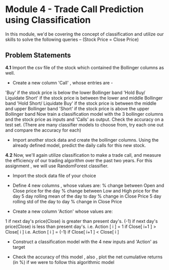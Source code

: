 # Module 4 - Trade Call Prediction using Classification
In this module, we'd be covering the concept of classification and utilize our skills to solve the following queries – (Stock Price = Close Price)

## Problem Statements
**4.1** Import the csv file of the stock which contained the Bollinger columns as well.

* Create a new column 'Call' , whose entries are -

'Buy' if the stock price is below the lower Bollinger band
'Hold Buy/ Liquidate Short' if the stock price is between the lower and middle Bollinger band
'Hold Short/ Liquidate Buy' if the stock price is between the middle and upper Bollinger band
'Short' if the stock price is above the upper Bollinger band
Now train a classification model with the 3 bollinger columns and the stock price as inputs and 'Calls' as output. Check the accuracy on a test set. (There are many classifier models to choose from, try each one out and compare the accuracy for each)

* Import another stock data and create the bollinger columns. Using the already defined model, predict the daily calls for this new stock.

**4.2** Now, we'll again utilize classification to make a trade call, and measure the efficiency of our trading algorithm over the past two years. For this assignment , we will use RandomForest classifier.

* Import the stock data file of your choice

* Define 4 new columns , whose values are:
% change between Open and Close price for the day
% change between Low and High price for the day
5 day rolling mean of the day to day % change in Close Price
5 day rolling std of the day to day % change in Close Price

* Create a new column 'Action' whose values are:

1 if next day's price(Close) is greater than present day's.
(-1) if next day's price(Close) is less than present day's.
i.e. Action [ i ] = 1 if Close[ i+1 ] > Close[ i ]
i.e. Action [ i ] = (-1) if Close[ i+1 ] < Close[ i ]

* Construct a classification model with the 4 new inputs and 'Action' as target

* Check the accuracy of this model , also , plot the net cumulative returns (in %) if we were to follow this algorithmic model
